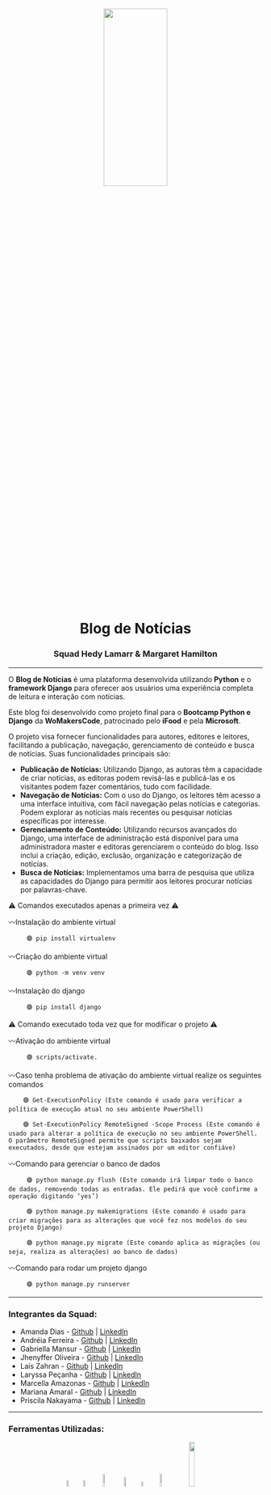 <h1 align="center">
    
<p align="center">
<img src= "https://www.phpit.com.br/storage/2017/10/womakers.jpg" width="50%" height="30%"/>

<h1 align="center"><b>Blog de Notícias</b></h1>
<h3 align="center"><b>Squad Hedy Lamarr & Margaret Hamilton</b></h3>

---

<p align="center"> 

O **Blog de Notícias** é uma plataforma desenvolvida utilizando **Python** e o **framework Django** para oferecer aos usuários uma experiência completa de leitura e interação com notícias. 

Este blog foi desenvolvido como projeto final para o **Bootcamp Python e Django** da **WoMakersCode**, patrocinado pelo **iFood** e pela **Microsoft**.

O projeto visa fornecer funcionalidades para autores, editores e leitores, facilitando a publicação, navegação, gerenciamento de conteúdo e busca de notícias. Suas funcionalidades principais são:

+ **Publicação de Notícias:** Utilizando Django, as autoras têm a capacidade de criar notícias, as editoras podem revisá-las e publicá-las e os visitantes podem fazer comentários, tudo com facilidade.
+ **Navegação de Notícias:** Com o uso do Django, os leitores têm acesso a uma interface intuitiva, com fácil navegação pelas notícias e categorias. Podem explorar as notícias mais recentes ou pesquisar notícias específicas por interesse.
+ **Gerenciamento de Conteúdo:** Utilizando recursos avançados do Django, uma interface de administração está disponível para uma administradora master e editoras gerenciarem o conteúdo do blog. Isso inclui a criação, edição, exclusão, organização e categorização de notícias.
+ **Busca de Notícias:** Implementamos uma barra de pesquisa que utiliza as capacidades do Django para permitir aos leitores procurar notícias por palavras-chave.
</p>


⚠ Comandos executados apenas a primeira vez ⚠

〰Instalação do ambiente virtual

         🟣 pip install virtualenv
   
〰Criação do ambiente virtual

         🟣 python -m venv venv   
    
〰Instalação do django

         🟣 pip install django

⚠ Comando executado toda vez que for modificar o projeto ⚠

〰Ativação do ambiente virtual
  
         🟣 scripts/activate.
         
〰Caso tenha problema de ativação do ambiente virtual realize os seguintes comandos

        🟣 Get-ExecutionPolicy (Este comando é usado para verificar a política de execução atual no seu ambiente PowerShell)

        🟣 Set-ExecutionPolicy RemoteSigned -Scope Process (Este comando é usado para alterar a política de execução no seu ambiente PowerShell. O parâmetro RemoteSigned permite que scripts baixados sejam executados, desde que estejam assinados por um editor confiáve)

〰Comando para gerenciar o banco de dados

         🟣 python manage.py flush (Este comando irá limpar todo o banco de dados, removendo todas as entradas. Ele pedirá que você confirme a operação digitando ‘yes’)
         
         🟣 python manage.py makemigrations (Este comando é usado para criar migrações para as alterações que você fez nos modelos do seu projeto Django)
         
         🟣 python manage.py migrate (Este comando aplica as migrações (ou seja, realiza as alterações) ao banco de dados)

〰Comando para rodar um projeto django

         🟣 python manage.py runserver

---

<h3>Integrantes da Squad:</h3>

+ Amanda Dias -  [Github]() | [LinkedIn]()
+ Andréia Ferreira - [Github]() | [LinkedIn]()
+ Gabriella Mansur - [Github]() | [LinkedIn]()
+ Jhenyffer Oliveira  - [Github]() | [LinkedIn]()
+ Laís Zahran  - [Github]() | [LinkedIn]()
+ Laryssa Peçanha - [Github](https://github.com/laryscampark) | [LinkedIn]()
+ Marcella Amazonas - [Github]() | [LinkedIn]()
+ Mariana Amaral  - [Github]() | [LinkedIn]()
+ Priscila Nakayama  - [Github]() | [LinkedIn]()

---

<h3>Ferramentas Utilizadas:</h3>

<p align="center">
<img src= "https://s3.dualstack.us-east-2.amazonaws.com/pythondotorg-assets/media/files/python-logo-only.svg" width="5.8%"/>
<img src= "https://static-00.iconduck.com/assets.00/django-icon-1606x2048-lwmw1z73.png" width="5.8%"/>
<img src= "https://upload.wikimedia.org/wikipedia/commons/b/b2/Bootstrap_logo.svg" width="8%"/>
<img src= "https://upload.wikimedia.org/wikipedia/commons/6/61/HTML5_logo_and_wordmark.svg" width="7%"/>
<img src= "https://upload.wikimedia.org/wikipedia/commons/d/d5/CSS3_logo_and_wordmark.svg" width="5%"/>
<img src= "https://upload.wikimedia.org/wikipedia/commons/c/c2/GitHub_Invertocat_Logo.svg" width="8%"/>
<img src= "https://upload.wikimedia.org/wikipedia/commons/1/19/SQLite_Logo_4.png" width="15%"/>
</p>
